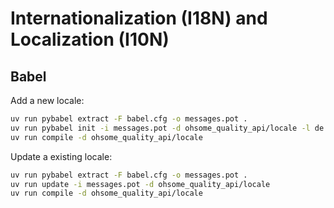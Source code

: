 # Internationalization (I18N) and Localization (I10N)

## Babel

Add a new locale:
```bash
uv run pybabel extract -F babel.cfg -o messages.pot .
uv run pybabel init -i messages.pot -d ohsome_quality_api/locale -l de
uv run compile -d ohsome_quality_api/locale
```

Update a existing locale:
```bash
uv run pybabel extract -F babel.cfg -o messages.pot .
uv run update -i messages.pot -d ohsome_quality_api/locale
uv run compile -d ohsome_quality_api/locale
```
